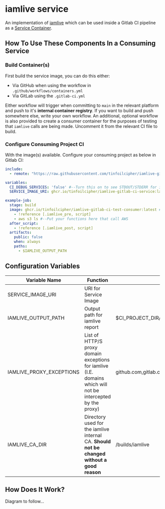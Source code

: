 # iamlive service

An implementation of [iamlive](https://github.com/iann0036/iamlive) which can be used inside a Gitlab CI pipeline as a [Service Container](https://docs.gitlab.com/ci/services/).

## How To Use These Components In a Consuming Service

### Build Container(s)

First build the service image, you can do this either:

- Via GitHub when using the workflow in `.github/workflows/containers.yml`
- Via GitLab using the `.gitlab-ci.yml`

Either workflow will trigger when committing to `main` in the relevant platform and push to it's **internal container registry**. If you want to build and push somewhere else, write your own workflow. An additional, optional workflow is also provided to create a consumer container for the purposes of testing that `iamlive` calls are being made. Uncomment it from the relevant CI file to build.

### Configure Consuming Project CI

With the image(s) available. Configure your consuming project as below in Gitlab CI:

```yaml
include:
  - remote: "https://raw.githubusercontent.com/tinfoilcipher/iamlive-gitlab-ci/main/templates/iamlive.yml"

variables:
  CI_DEBUG_SERVICES: 'false' #--Turn this on to see STDOUT/STDERR for iamlive
  SERVICE_IMAGE_URI: ghcr.io/tinfoilcipher/iamlive-gitlab-ci-service:latest

example-job:
  stage: build
  image: ghcr.io/tinfoilcipher/iamlive-gitlab-ci-test-consumer:latest #--Provide your application which will be calling AWS, or use the example consumer for debugging
    - !reference [.iamlive_pre, script]
    - aws s3 ls #--Put your functions here that call AWS
  after_script:
    - !reference [.iamlive_post, script]
  artifacts:
    public: false
    when: always
    paths:
      - $IAMLIVE_OUTPUT_PATH
```

## Configuration Variables

| Variable Name             | Function                                                                                                     | Default                                                            |
|---------------------------|--------------------------------------------------------------------------------------------------------------|--------------------------------------------------------------------|
| SERVICE_IMAGE_URI         | URI for Service Image                                                                                        |                                                                    |
| IAMLIVE_OUTPUT_PATH       | Output path for iamlive report                                                                               | $CI_PROJECT_DIR/iamlive-policy.json                                |
| IAMLIVE_PROXY_EXCEPTIONS  | List of HTTP/S proxy domain exceptions for iamlive (I.E. domains which will not be intercepted by the proxy) | github.com,gitlab.com,registry.terraform.io,releases.hashicorp.com |
| IAMLIVE_CA_DIR            | Directory used for the iamlive internal CA. **Should not be changed without a good reason**                  | /builds/iamlive                                                    |

## How Does It Work?

Diagram to follow...
